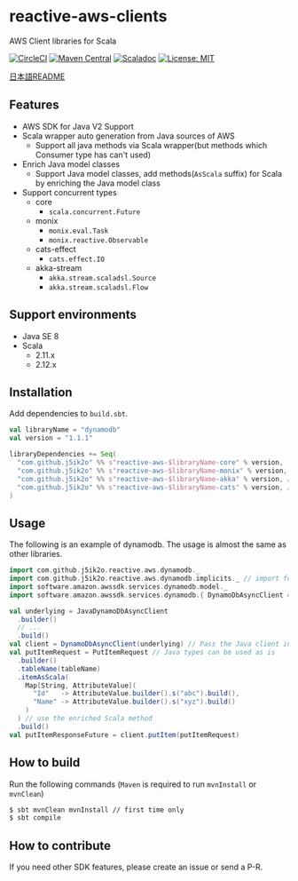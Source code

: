 # reactive-aws-clients

AWS Client libraries for Scala

[![CircleCI](https://circleci.com/gh/j5ik2o/reactive-aws-clients/tree/master.svg?style=shield&circle-token=ca08b2c115d354a7abff35d195b9bebe4bf960d0)](https://circleci.com/gh/j5ik2o/reactive-aws-clients/tree/master)
[![Maven Central](https://maven-badges.herokuapp.com/maven-central/com.github.j5ik2o/reactive-aws-common-core_2.12/badge.svg)](https://maven-badges.herokuapp.com/maven-central/com.github.j5ik2o/reactive-aws-common-core_2.12)
[![Scaladoc](http://javadoc-badge.appspot.com/com.github.j5ik2o/reactive-aws-common-core_2.12.svg?label=scaladoc)](http://javadoc-badge.appspot.com/com.github.j5ik2o/reactive-aws-common-core_2.12/com/github/j5ik2o/reactive-aws-clients/index.html?javadocio=true)
[![License: MIT](http://img.shields.io/badge/license-MIT-orange.svg)](LICENSE)

[日本語README](README.ja.md)

## Features

- AWS SDK for Java V2 Support
- Scala wrapper auto generation from Java sources of AWS 
    - Support all java methods via Scala wrapper(but methods which Consumer type has can't used)
- Enrich Java model classes
    - Support Java model classes, add methods(`AsScala` suffix) for Scala by enriching the Java model class
- Support concurrent types
    - core
        - `scala.concurrent.Future`
    - monix
        - `monix.eval.Task`
        - `monix.reactive.Observable`
    - cats-effect
        - `cats.effect.IO`
    - akka-stream
        - `akka.stream.scaladsl.Source`
        - `akka.stream.scaladsl.Flow`
    
## Support environments

- Java SE 8
- Scala
    - 2.11.x
    - 2.12.x

## Installation

Add dependencies to `build.sbt`.

```scala
val libraryName = "dynamodb"
val version = "1.1.1"

libraryDependencies += Seq(
  "com.github.j5ik2o" %% s"reactive-aws-$libraryName-core" % version,
  "com.github.j5ik2o" %% s"reactive-aws-$libraryName-monix" % version, // optional
  "com.github.j5ik2o" %% s"reactive-aws-$libraryName-akka" % version, // optional
  "com.github.j5ik2o" %% s"reactive-aws-$libraryName-cats" % version, // optional
)
```

## Usage

The following is an example of dynamodb. The usage is almost the same as other libraries.

```scala
import com.github.j5ik2o.reactive.aws.dynamodb._
import com.github.j5ik2o.reactive.aws.dynamodb.implicits._ // import for enrich
import software.amazon.awssdk.services.dynamodb.model._
import software.amazon.awssdk.services.dynamodb.{ DynamoDbAsyncClient => JavaDynamoDbAsyncClient }

val underlying = JavaDynamoDbAsyncClient
  .builder()
  // ...
  .build()
val client = DynamoDbAsyncClient(underlying) // Pass the Java client instance to the constructor
val putItemRequest = PutItemRequest // Java types can be used as is
  .builder()
  .tableName(tableName)
  .itemAsScala(
    Map[String, AttributeValue](
      "Id"   -> AttributeValue.builder().s("abc").build(),
      "Name" -> AttributeValue.builder().s("xyz").build()
    )
  ) // use the enriched Scala method
  .build()
val putItemResponseFuture = client.putItem(putItemRequest)

```

## How to build

Run the following commands (`Maven` is required to run `mvnInstall` or `mvnClean`)

```sh
$ sbt mvnClean mvnInstall // first time only
$ sbt compile
```

## How to contribute

If you need other SDK features, please create an issue or send a P-R.



